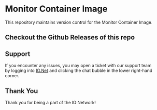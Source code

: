 # Monitor Container Image

This repository maintains version control for the Monitor Container Image.

## Checkout the Github Releases of this repo


## Support

If you encounter any issues, you may open a ticket with our support team by logging into [IO.Net](https://io.net) and clicking the chat bubble in the lower right-hand corner.

## Thank You

Thank you for being a part of the IO Network!
